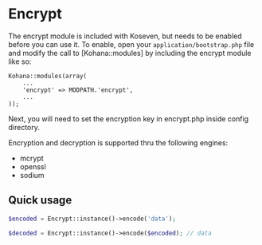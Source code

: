 # Encrypt 

The encrypt module is included with Koseven, but needs to be enabled before you can use it. To enable, open your `application/bootstrap.php` file and modify the call to [Kohana::modules] by including the encrypt module like so:

    Kohana::modules(array(
        ...
        'encrypt' => MODPATH.'encrypt',
        ...
    ));

Next, you will need to set the encryption key in encrypt.php inside config directory.

Encryption and decryption is supported thru the following engines:

- mcrypt
- openssl
- sodium

## Quick usage

```php
$encoded = Encrypt::instance()->encode('data');

$decoded = Encrypt::instance()->encode($encoded); // data
```
